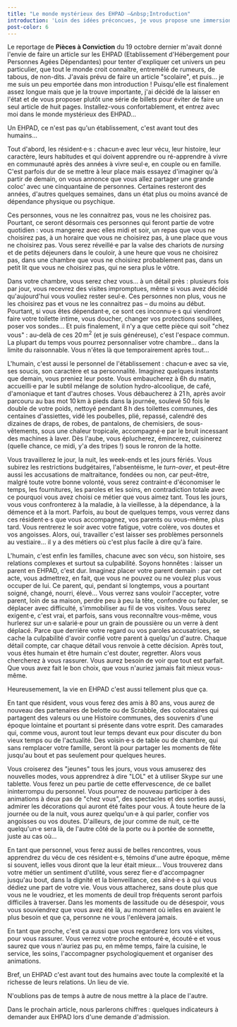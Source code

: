 ```yaml
---
title: "Le monde mystérieux des EHPAD –&nbsp;Introduction"
introduction: 'Loin des idées préconcues, je vous propose une immersion un peu particulière dans la peau d''un·e résident·e, d''un·e salarié·e, d''une famille en <abbr title="Etablissement d''Hébergement pour Personnes Agées Dépendantes">EHPAD</abbr>. Attachez vos ceintures et suivez le guide !'
post-color: 6
---
```


Le reportage de **Pièces à Conviction** du 19 octobre dernier m'avait donné l'envie de faire un article sur les EHPAD (Etablissement d'Hébergement pour Personnes Agées Dépendantes) pour tenter d'expliquer cet univers un peu particulier, que tout le monde croit connaître, entremêlé de rumeurs, de tabous, de non-dits. J'avais prévu de faire un article "scolaire", et puis… je me suis un peu emportée dans mon introduction ! Puisqu'elle est finalement assez longue mais que je la trouve importante, j'ai décidé de la laisser en l'état et de vous proposer plutôt une série de billets pour éviter de faire un seul article de huit pages. Installez-vous confortablement, et entrez avec moi dans le monde mystérieux des EHPAD…

Un EHPAD, ce n'est pas qu'un établissement, c'est avant tout des humains...

Tout d'abord, les résident·e·s : chacun·e avec leur vécu, leur histoire, leur caractère, leurs habitudes et qui doivent apprendre ou ré-apprendre à vivre en communauté après des années à vivre seul·e, en couple ou en famille. C'est parfois dur de se mettre à leur place mais essayez d'imaginer qu'à partir de demain, on vous annonce que vous allez partager une grande coloc' avec une cinquantaine de personnes. Certaines resteront des années, d'autres quelques semaines, dans un état plus ou moins avancé de dépendance physique ou psychique. 

Ces personnes, vous ne les connaitrez pas, vous ne les choisirez pas. Pourtant, ce seront désormais ces personnes qui feront partie de votre quotidien : vous mangerez avec elles midi et soir, un repas que vous ne choisirez pas, à un horaire que vous ne choisirez pas, à une place que vous ne choisirez pas. Vous serez réveillé·e par la valse des chariots de <i lang="en">nursing</i> et de petits déjeuners dans le couloir, à une heure que vous ne choisirez pas, dans une chambre que vous ne choisirez probablement pas, dans un petit lit que vous ne choisirez pas, qui ne sera plus le vôtre. 

Dans votre chambre, vous serez chez vous… à un détail près : plusieurs fois par jour, vous recevrez des visites impromptues, même si vous avez décidé qu'aujourd'hui vous vouliez rester seul·e. Ces personnes non plus, vous ne les choisirez pas et vous ne les connaitrez pas –&nbsp;du moins au début. Pourtant, si vous êtes dépendant·e, ce sont ces inconnu·e·s qui viendront faire votre toilette intime, vous doucher, changer vos protections souillées, poser vos sondes… Et puis finalement, il n'y a que cette pièce qui soit "chez vous" : au-delà de ces 20&#8239;m<sup>2</sup> (et je suis généreuse), c'est l'espace commun. La plupart du temps vous pourrez personnaliser votre chambre... dans la limite du raisonnable. Vous n'êtes là que temporairement après tout…

L'humain, c'est aussi le personnel de l'établissement : chacun·e avec sa vie, ses soucis, son caractère et sa personnalité. Imaginez quelques instants que demain, vous preniez leur poste. Vous embaucherez à 6h du matin, accueilli·e par le subtil mélange de solution hydro-alcoolique, de café, d'amoniaque et tant d'autres choses. Vous débaucherez à 21&#8239;h, après avoir parcouru au bas mot 10&#8239;km à pieds dans la journée, soulevé 50 fois le double de votre poids, nettoyé pendant 8&#8239;h des toilettes communes, des centaines d'assiettes, vidé les poubelles, plié, repassé, calendré des dizaines de draps, de robes, de pantalons, de chemisiers, de sous-vêtements, sous une chaleur tropicale, accompagné·e par le bruit incessant des machines à laver. Dès l'aube, vous éplucherez, émincerez, cuisinerez (quelle chance, ce midi, y'a des tripes !) sous le ronron de la hotte.

Vous travaillerez le jour, la nuit, les week-ends et les jours fériés. Vous subirez les restrictions budgétaires, l'absentéisme, le <i lang="en">turn-over</i>, et peut-être aussi les accusations de maltraitance, fondées ou non, car peut-être, malgré toute votre bonne volonté, vous serez contraint·e d'économiser le temps, les fournitures, les paroles et les soins, en contradiction totale avec ce pourquoi vous avez choisi ce métier que vous aimez tant. Tous les jours, vous vous confronterez à la maladie, à la vieillesse, à la dépendance, à la démence et à la mort. Parfois, au bout de quelques temps, vous verrez dans ces résident·e·s que vous accompagnez, vos parents ou vous-même, plus tard. Vous rentrerez le soir avec votre fatigue, votre colère, vos doutes et vos angoisses.
Alors, oui, travailler c'est laisser ses problèmes personnels au vestiaire… il y a des métiers où c'est plus facile à dire qu'à faire.

L'humain, c'est enfin les familles, chacune avec son vécu, son histoire, ses relations complexes et surtout sa culpabilité. Soyons honnêtes : laisser un parent en EHPAD, c'est dur. Imaginez placer votre parent demain : par cet acte, vous admettrez, en fait, que vous ne pouvez ou ne voulez plus vous occuper de lui. Ce parent, qui, pendant si longtemps, vous a pourtant soigné, changé, nourri, élevé… Vous verrez sans vouloir l'accepter, votre parent, loin de sa maison, perdre peu à peu la tête, confondre ou fabuler, se déplacer avec difficulté, s'immobiliser au fil de vos visites. Vous serez exigent·e, c'est vrai, et parfois, sans vous reconnaître vous-même, vous hurlerez sur un·e salarié·e pour un grain de poussière ou un verre à dent déplacé. Parce que derrière votre regard ou vos paroles accusatrices, se cache la culpabilité d'avoir confié votre parent à quelqu'un d'autre. Chaque détail compte, car chaque détail vous renvoie à cette décision. Après tout, vous êtes humain et être humain c'est douter, regretter. Alors vous chercherez à vous rassurer. Vous aurez besoin de voir que tout est parfait. Que vous avez fait le bon choix, que vous n'auriez jamais fait mieux vous-même.

Heureusemement, la vie en EHPAD c'est aussi tellement plus que ça.

En tant que résident, vous vous ferez des amis à 80 ans, vous aurez de nouveau des partenaires de belotte ou de Scrabble, des colocataires qui partagent des valeurs ou une Histoire communes, des souvenirs d'une époque lointaine et pourtant si présente dans votre esprit. Des camarades qui, comme vous, auront tout leur temps devant eux pour discuter du bon vieux temps ou de l'actualité. Des voisin·e·s de table ou de chambre, qui sans remplacer votre famille, seront là pour partager les moments de fête jusqu'au bout et pas seulement pour quelques heures. 

Vous croiserez des "jeunes" tous les jours, vous vous amuserez des nouvelles modes, vous apprendrez à dire "LOL" et à utiliser Skype sur une tablette. Vous ferez un peu partie de cette effervescence, de ce ballet ininterrompu du personnel. Vous pourrez de nouveau participer à des animations à deux pas de "chez vous", des spectacles et des sorties aussi, admirer les décorations qui auront été faites pour vous. À toute heure de la journée ou de la nuit, vous aurez quelqu'un·e à qui parler, confier vos angoisses ou vos doutes. D'ailleurs, de jour comme de nuit, ce·tte quelqu'un·e sera là, de l'autre côté de la porte ou à portée de sonnette, juste au cas où…

En tant que personnel, vous ferez aussi de belles rencontres, vous apprendrez du vécu de ces résident·e·s, témoins d'une autre époque, même si souvent, ielles vous diront que la leur était mieux… Vous trouverez dans votre métier un sentiment d'utilité, vous serez fier·e d'accompagner jusqu'au bout, dans la dignité et la bienveillance, ces aîné·e·s à qui vous dédiez une part de votre vie. Vous vous attacherez, sans doute plus que vous ne le voudriez, et les moments de deuil trop fréquents seront parfois difficiles à traverser. Dans les moments de lassitude ou de désespoir, vous vous souviendrez que vous avez été là, au moment où ielles en avaient le plus besoin et que ça, personne ne vous l'enlèvera jamais.

En tant que proche, c'est ça aussi que vous regarderez lors vos visites, pour vous rassurer. Vous verrez votre proche entouré·e, écouté·e et vous saurez que vous n'auriez pas pu, en même temps, faire la cuisine, le service, les soins, l'accompagner psychologiquement et organiser des animations. 

Bref, un EHPAD c'est avant tout des humains avec toute la complexité et la richesse de leurs relations. Un lieu de vie.

N'oublions pas de temps à autre de nous mettre à la place de l'autre.

Dans le prochain article, nous parlerons chiffres : quelques indicateurs à demander aux EHPAD lors d'une demande d'admission.